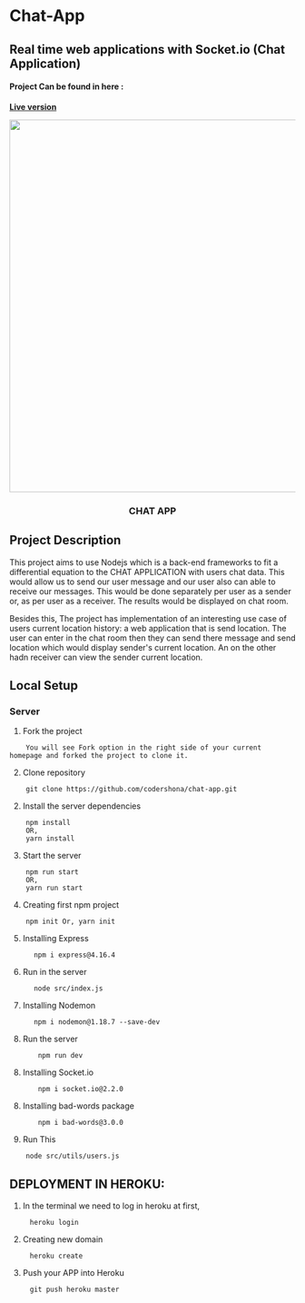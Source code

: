 # Chat-App

## Real time web applications with Socket.io (Chat Application)
#### Project Can be found in here :
 **[Live version](https://nameless-wildwood-12156.herokuapp.com/)**

<p align="center">
	
<img src="https://user-images.githubusercontent.com/57604500/121774649-aab3da80-cb83-11eb-8bf9-ce406950a0fc.png" width=656>
<br />
<h3 align="center">CHAT APP</h3>
</p>

## Project Description
This project aims to use Nodejs which is a back-end frameworks to fit a differential equation to the CHAT APPLICATION with users chat data. This would allow us to send our user message and our user also can able to receive our messages. This would be done separately per user as a sender or, as per user as a receiver. The results would be displayed on chat room.

Besides this, The project has implementation of an interesting use case of users current location history: a web application that is send location. The user can enter in the chat room then they can send there message and send location which would display sender's current location. An on the other hadn receiver can view the sender current location.


## Local Setup

### Server
1. Fork the project
```
    You will see Fork option in the right side of your current homepage and forked the project to clone it.
```

2. Clone repository
```
	git clone https://github.com/codershona/chat-app.git
```

2. Install the server dependencies
```
	npm install
	OR, 
	yarn install
```

3. Start the server
```
	npm run start
	OR,
	yarn run start
```

4. Creating first npm project
```
    npm init Or, yarn init
```

5. Installing Express
```
      npm i express@4.16.4
```

6. Run in the server
```
      node src/index.js
```

7. Installing Nodemon
```
      npm i nodemon@1.18.7 --save-dev
```


8. Run the server
```
       npm run dev
```

8. Installing Socket.io
```
       npm i socket.io@2.2.0
```

8. Installing bad-words package
```
       npm i bad-words@3.0.0
```

9. Run This
```
    node src/utils/users.js
```
## DEPLOYMENT IN HEROKU:

1. In the terminal we need to log in heroku at first,
``` 
     heroku login
```

2. Creating new domain
```
     heroku create
```

3. Push your APP into Heroku
```
     git push heroku master
```



